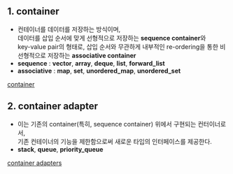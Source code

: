 

## 1. container  
  * 컨테이너를 데이터를 저장하는 방식이며,  
  데이터를 삽입 순서에 맞게 선형적으로 저장하는 **sequence container**와  
  key-value pair의 형태로, 삽입 순서와 무관하게 내부적인 re-ordering을 통한 비선형적으로 저장하는 **associative container**   
  * **sequence** : **vector**, **array**, **deque**, **list**, **forward_list**  
  * **associative** : **map**, **set**, **unordered_map**, **unordered_set**   
  
[container](/contents/languages/STL/container.md)  
  
## 2. container adapter  
  * 이는 기존의 container(특히, sequence container) 위에서 구현되는 컨터이너로서,  
  기존 컨테이너의 기능을 제한함으로써 새로운 타입의 인터페이스를 제공한다.  
  * **stack**, **queue**, **priority_queue**  
  
[container adapters](/contents/languages/STL/container_adapter.md)  
